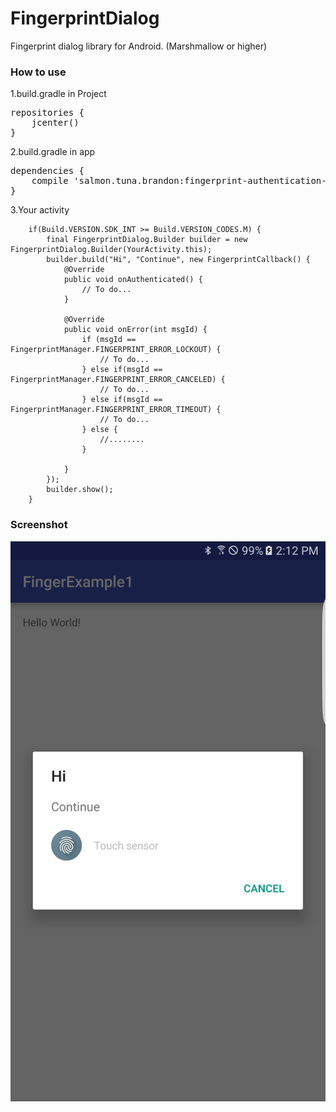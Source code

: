 FingerprintDialog
===============================
Fingerprint dialog library for Android. (Marshmallow or higher)

### How to use
1.build.gradle in Project

<pre>repositories {
    jcenter()
}
</pre>
2.build.gradle in app

<pre>dependencies {
    compile 'salmon.tuna.brandon:fingerprint-authentication-dialog:1.0.2'
}
</pre>
3.Your activity

        if(Build.VERSION.SDK_INT >= Build.VERSION_CODES.M) {
            final FingerprintDialog.Builder builder = new FingerprintDialog.Builder(YourActivity.this);
            builder.build("Hi", "Continue", new FingerprintCallback() {
                @Override
                public void onAuthenticated() {
                    // To do...
                }

                @Override
                public void onError(int msgId) {
                    if (msgId == FingerprintManager.FINGERPRINT_ERROR_LOCKOUT) {
                        // To do...
                    } else if(msgId == FingerprintManager.FINGERPRINT_ERROR_CANCELED) {
                        // To do...
                    } else if(msgId == FingerprintManager.FINGERPRINT_ERROR_TIMEOUT) {
                        // To do...
                    } else {
                        //........
                    }

                }
            });
            builder.show();
        }
### Screenshot
![alt text](Screenshot_20160708-141226.png "Sample screenshot")
